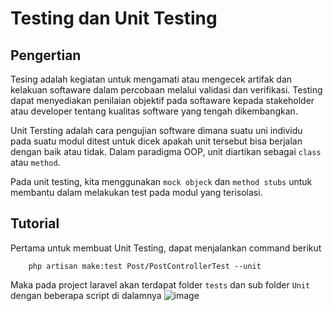 # Testing dan Unit Testing
## Pengertian
Tesing adalah kegiatan untuk mengamati atau mengecek artifak dan kelakuan softaware dalam percobaan melalui validasi dan verifikasi. Testing dapat menyediakan penilaian objektif pada softaware kepada stakeholder atau developer tentang kualitas software yang tengah dikembangkan.

Unit Tersting adalah cara pengujian software dimana suatu uni individu pada suatu modul ditest untuk dicek apakah unit tersebut bisa berjalan dengan baik atau tidak. Dalam paradigma OOP, unit diartikan sebagai `class` atau `method`.

Pada unit testing, kita menggunakan `mock objeck` dan `method stubs` untuk membantu dalam melakukan test pada modul yang terisolasi.

## Tutorial
Pertama untuk membuat Unit Testing, dapat menjalankan command berikut
```
    php artisan make:test Post/PostControllerTest --unit
```

Maka pada project laravel akan terdapat folder `tests` dan sub folder `Unit` dengan beberapa script di dalamnya
![image](https://user-images.githubusercontent.com/68325900/168513652-965c6736-f677-402f-b6a2-05c805780bea.png)
